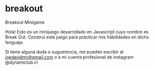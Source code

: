 # breakout
Breakout Minigame

Hola! Esto es un minijuego desarrollado en Javascript cuyo nombre es Break Out. Construí este juego para prácticar mis hábilidades en dicho lenguaje. 

Si tiene alguna duda o suguerencia, me pueden escribir al joedavidmr@gmail.com o a mi cuenta profesional de instagram @dynamiclub.cl
